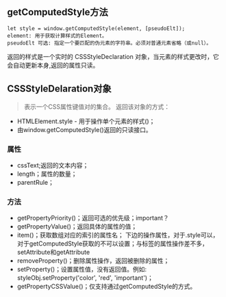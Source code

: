 
## getComputedStyle方法

```
let style = window.getComputedStyle(element, [pseudoElt]);
element: 用于获取计算样式的Element。
pseudoElt 可选: 指定一个要匹配的伪元素的字符串。必须对普通元素省略（或null）。
```
返回的样式是一个实时的 CSSStyleDeclaration 对象，当元素的样式更改时，它会自动更新本身,返回的属性只读。

## CSSStyleDelaration对象

> 表示一个CSS属性键值对的集合。
返回该对象的方式：
- HTMLElement.style - 用于操作单个元素的样式(<elem style="...">)；
- 由window.getComputedStyle()返回的只读接口。

### 属性

- cssText;返回的文本内容；
- length；属性的数量；
- parentRule；

### 方法

- getPropertyPriority()；返回可选的优先级；important？
- getPropertyValue()；返回具体的属性的值；
- item()；获取数组对应的索引的属性名；
下边的操作属性，对于.style可以，对于getComputedStyle获取的不可以设置；与标签的属性操作差不多，setAttribute和getAttribute
- removeProperty()；删除属性操作，返回被删除的属性；
- setProperty()；设置属性值，没有返回值。例如: styleObj.setProperty('color', 'red', 'important')；
- getPropertyCSSValue()；仅支持通过getComputedStyle的方式。
